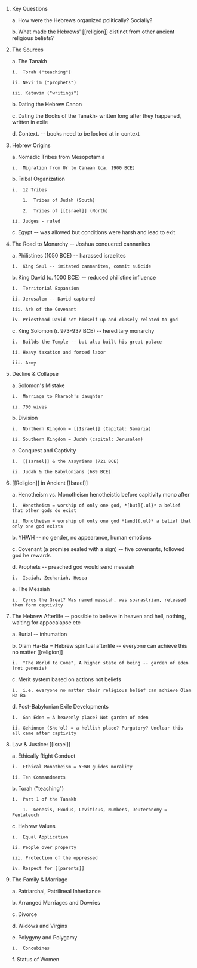 1.  Key Questions

    a.  How were the Hebrews organized politically? Socially?

    b.  What made the Hebrews' [[religion]] distinct from other ancient religious beliefs?

2.  The Sources

    a.  The Tanakh

        i.  Torah ("teaching")

        ii. Nevi'im ("prophets")

        iii. Ketuvim ("writings")

    b.  Dating the Hebrew Canon

    c.  Dating the Books of the Tanakh- written long after they happened, written in exile

    d.  Context. -- books need to be looked at in context

3.  Hebrew Origins

    a.  Nomadic Tribes from Mesopotamia

        i.  Migration from Ur to Canaan (ca. 1900 BCE)

    b.  Tribal Organization

        i.  12 Tribes

            1.  Tribes of Judah (South)

            2.  Tribes of [[Israel]] (North)

        ii. Judges - ruled

    c.  Egypt -- was allowed but conditions were harsh and lead to exit

4.  The Road to Monarchy -- Joshua conquered cannanites

    a.  Philistines (1050 BCE) -- harassed israelites

        i.  King Saul -- imitated cannanites, commit suicide

    b.  King David (c. 1000 BCE) -- reduced philistine influence

        i.  Territorial Expansion

        ii. Jerusalem -- David captured

        iii. Ark of the Covenant

        iv. Priesthood David set himself up and closely related to god

    c.  King Solomon (r. 973-937 BCE) -- hereditary monarchy

        i.  Builds the Temple -- but also built his great palace

        ii. Heavy taxation and forced labor

        iii. Army

5.  Decline & Collapse

    a.  Solomon's Mistake

        i.  Marriage to Pharaoh's daughter

        ii. 700 wives

    b.  Division

        i.  Northern Kingdom = [[Israel]] (Capital: Samaria)

        ii. Southern Kingdom = Judah (capital: Jerusalem)

    c.  Conquest and Captivity

        i.  [[Israel]] & the Assyrians (721 BCE)

        ii. Judah & the Babylonians (689 BCE)

6.  [[Religion]] in Ancient [[Israel]]

    a.  Henotheism vs. Monotheism henotheistic before capitivity mono after

        i.  Henotheism = worship of only one god, *[but]{.ul}* a belief that other gods do exist

        ii. Monotheism = worship of only one god *[and]{.ul}* a belief that only one god exists

    b.  YHWH -- no gender, no appearance, human emotions

    c.  Covenant (a promise sealed with a sign) -- five covenants, followed god he rewards

    d.  Prophets -- preached god would send messiah

        i.  Isaiah, Zechariah, Hosea

    e.  The Messiah

        i.  Cyrus the Great? Was named messiah, was soarastrian, released them form captivity

7.  The Hebrew Afterlife -- possible to believe in heaven and hell, nothing, waiting for appocalapse etc

    a.  Burial -- inhumation

    b.  Olam Ha-Ba = Hebrew spiritual afterlife -- everyone can achieve this no matter [[religion]]

        i.  "The World to Come", A higher state of being -- garden of eden (not genesis)

    c.  Merit system based on actions not beliefs

        i.  i.e. everyone no matter their religious belief can achieve Olam Ha Ba

    d.  Post-Babylonian Exile Developments

        i.  Gan Eden = A heavenly place? Not garden of eden

        ii. Gehinnom (She'ol) = a hellish place? Purgatory? Unclear this all came after captivity

8.  Law & Justice: [[Israel]]

    a.  Ethically Right Conduct

        i.  Ethical Monotheism = YHWH guides morality

        ii. Ten Commandments

    b.  Torah ("teaching")

        i.  Part 1 of the Tanakh

            1.  Genesis, Exodus, Leviticus, Numbers, Deuteronomy = Pentateuch

    c.  Hebrew Values

        i.  Equal Application

        ii. People over property

        iii. Protection of the oppressed

        iv. Respect for [[parents]]

9.  The Family & Marriage

    a.  Patriarchal, Patrilineal Inheritance

    b.  Arranged Marriages and Dowries

    c.  Divorce

    d.  Widows and Virgins

    e.  Polygyny and Polygamy

        i.  Concubines

    f.  Status of Women
